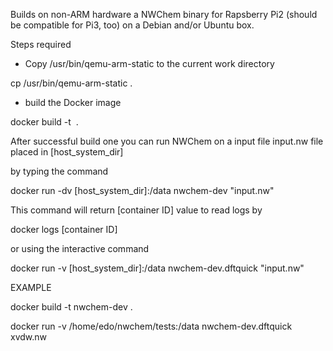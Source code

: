 Builds on non-ARM hardware a NWChem binary for Rapsberry Pi2 (should be compatible for Pi3, too) on a Debian and/or Ubuntu box.

Steps required
* Copy /usr/bin/qemu-arm-static to the current work directory

cp /usr/bin/qemu-arm-static .

* build the Docker image

docker build -t <image name> .

After successful build one you can run NWChem on a input file input.nw file placed in [host_system_dir]

by typing the command

docker run -dv [host_system_dir]:/data nwchem-dev "input.nw"

This command will return [container ID] value to read logs by

docker logs [container ID]

or using the interactive command

docker run -v [host_system_dir]:/data nwchem-dev.dftquick "input.nw"

EXAMPLE

docker build -t nwchem-dev .

docker run -v /home/edo/nwchem/tests:/data nwchem-dev.dftquick xvdw.nw

